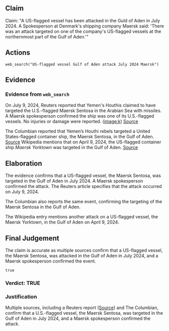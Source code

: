 ## Claim
Claim: "A US-flagged vessel has been attacked in the Guld of Aden in July 2024. A Spokesperson at Denmark's shipping company Maersk said: 'There was an attack targeted on one of the company's US-flagged vessels at the northernmost part of the Gulf of Aden.'"

## Actions
```
web_search("US-flagged vessel Gulf of Aden attack July 2024 Maersk")
```

## Evidence
### Evidence from `web_search`
On July 9, 2024, Reuters reported that Yemen's Houthis claimed to have targeted the U.S.-flagged Maersk Sentosa in the Arabian Sea with missiles. A Maersk spokesperson confirmed the ship was one of its U.S.-flagged vessels. No injuries or damage were reported. (<image:k>) [Source](https://www.reuters.com/world/middle-east/vessel-reports-nearby-explosion-east-yemens-nishtun-ukmto-says-2024-07-09/)

The Columbian reported that Yemen’s Houthi rebels targeted a United States-flagged container ship, the Maersk Sentosa, in the Gulf of Aden. [Source](https://www.columbian.com/news/2024/jul/10/yemens-houthi-rebels-target-a-us-flagged-container-ship-in-the-gulf-of-aden/) Wikipedia mentions that on April 9, 2024, the US-flagged container ship _Maersk Yorktown_ was targeted in the Gulf of Aden. [Source](https://en.wikipedia.org/wiki/Houthi_attacks_on_commercial_vessels)


## Elaboration
The evidence confirms that a US-flagged vessel, the Maersk Sentosa, was targeted in the Gulf of Aden in July 2024. A Maersk spokesperson confirmed the attack. The Reuters article specifies that the attack occurred on July 9, 2024.

The Columbian also reports the same event, confirming the targeting of the Maersk Sentosa in the Gulf of Aden.

The Wikipedia entry mentions another attack on a US-flagged vessel, the Maersk Yorktown, in the Gulf of Aden on April 9, 2024.


## Final Judgement
The claim is accurate as multiple sources confirm that a US-flagged vessel, the Maersk Sentosa, was attacked in the Gulf of Aden in July 2024, and a Maersk spokesperson confirmed the event.

`true`


### Verdict: TRUE

### Justification
Multiple sources, including a Reuters report ([Source](https://www.reuters.com/world/middle-east/vessel-reports-nearby-explosion-east-yemens-nishtun-ukmto-says-2024-07-09/)) and The Columbian, confirm that a U.S.-flagged vessel, the Maersk Sentosa, was targeted in the Gulf of Aden in July 2024, and a Maersk spokesperson confirmed the attack.
